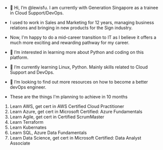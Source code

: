 - 👋 Hi, I’m @lewisfu. I am currently with Generation Singapore as a trainee in Cloud Support/DevOps.
- I used to work in Sales and Marketing for 12 years, managing business relations and bringing in new products for the Sign industry.
- Now, I'm happy to do a mid-career transition to IT as I believe it offers a much more exciting and rewarding pathway for my career.
  
- 👀 I’m interested in learning more about Python and coding on this platform.
- 🌱 I’m currently learning Linux, Python. Mainly skills related to Cloud Support and DevOps.
- 💞️ I’m looking to find out more resources on how to become a better devOps engineer.
  
- These are the things I'm planning to achieve in 10 months
1. Learn AWS, get cert in AWS Certified Cloud Practitioner
2. Learn Azure, get cert in Microsoft Certified: Azure Fundamentals
3. Learn Agile, get cert in Certified ScrumMaster
4. Learn Terraform
5. Learn Kubernates
6. Learn SQL, Azure Data Fundamentals
7. Learn Data Science, get cert in Microsoft Certified: Data Analyst Associate
  

<!---
lewisfu/lewisfu is a ✨ special ✨ repository because its `README.md` (this file) appears on your GitHub profile.
You can click the Preview link to take a look at your changes.
--->
